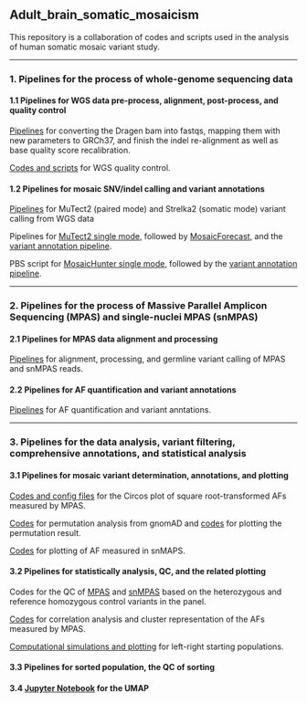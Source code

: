 ## Adult_brain_somatic_mosaicism

This repository is a collaboration of codes and scripts used in the analysis of human somatic mosaic variant study.

-----------------------------------

### 1. Pipelines for the process of whole-genome sequencing data
#### 1.1 Pipelines for WGS data pre-process, alignment, post-process, and quality control
[Pipelines](https://github.com/shishenyxx/Adult_brain_somatic_mosaicism/tree/master/pipelines/WGS_processing_pipeline) for converting the Dragen bam into fastqs, mapping them with new parameters to GRCh37, and finish the indel re-alignment as well as base quality score recalibration.

[Codes and scripts](https://github.com/shishenyxx/Adult_brain_somatic_mosaicism/tree/master/plotting/QC) for WGS quality control.

#### 1.2 Pipelines for mosaic SNV/indel calling and variant annotations
[Pipelines](https://github.com/shishenyxx/Adult_brain_somatic_mosaicism/tree/master/pipelines/WGS_SNV_indel_calling_pipeline/Mutect2_PM_Strelka2) for MuTect2 (paired mode) and Strelka2 (somatic mode) variant calling from WGS data

Pipelines for [MuTect2 single mode](https://github.com/shishenyxx/Adult_brain_somatic_mosaicism/tree/master/pipelines/WGS_SNV_indel_calling_pipeline/Mutect2_single_mode), followed by [MosaicForecast](https://github.com/shishenyxx/Adult_brain_somatic_mosaicism/tree/master/pipelines/WGS_SNV_indel_calling_pipeline/MosaicForecast_pipeline), and the [variant annotation pipeline](https://github.com/shishenyxx/PASM/tree/master/Snakemake_pipeline).

PBS script for [MosaicHunter single mode](https://github.com/shishenyxx/Adult_brain_somatic_mosaicism/tree/master/pipelines/WGS_SNV_indel_calling_pipeline/MosaicHunter_single_mode_pipeline), followed by the [variant annotation pipeline](https://github.com/shishenyxx/PASM/tree/master/Snakemake_pipeline).

-----------------------------------

### 2. Pipelines for the process of Massive Parallel Amplicon Sequencing (MPAS) and single-nuclei MPAS (snMPAS)
#### 2.1 Pipelines for MPAS data alignment and processing
[Pipelines](https://github.com/shishenyxx/Adult_brain_somatic_mosaicism/tree/master/pipelines/MPAS_and_snMPAS_processing_pipeline) for alignment, processing, and germline variant calling of MPAS and snMPAS reads.

#### 2.2 Pipelines for AF quantification and variant annotations
[Pipelines](https://github.com/shishenyxx/PASM/tree/master/Snakemake_pipeline) for AF quantification and variant anntations.

-----------------------------------

### 3. Pipelines for the data analysis, variant filtering, comprehensive annotations, and statistical analysis
#### 3.1 Pipelines for mosaic variant determination, annotations, and plotting
[Codes and config files](https://github.com/shishenyxx/Adult_brain_somatic_mosaicism/tree/master/plotting/circos) for the Circos plot of square root-transformed AFs measured by MPAS.

[Codes](https://github.com/shishenyxx/Adult_brain_somatic_mosaicism/tree/master/permutation) for permutation analysis from gnomAD and [codes](https://github.com/shishenyxx/Adult_brain_somatic_mosaicism/blob/master/plotting/Genomic_enrichment/Plot_enrichment.r) for plotting the permutation result.

[Codes](https://github.com/shishenyxx/Adult_brain_somatic_mosaicism/blob/master/plotting/Supplement_data_single_cell/AF_for_single_cell.r) for plotting of AF measured in snMAPS.
#### 3.2 Pipelines for statistically analysis, QC, and the related plotting
Codes for the QC of [MPAS](https://github.com/shishenyxx/Adult_brain_somatic_mosaicism/blob/master/plotting/QC/Plot_MPAS_het_and_ref_homo_controls.r) and [snMPAS](https://github.com/shishenyxx/Adult_brain_somatic_mosaicism/blob/master/plotting/QC/Plot_snMPAS_het_and_ref_homo_controls.r) based on the heterozygous and reference homozygous control variants in the panel.

[Codes](https://github.com/shishenyxx/Adult_brain_somatic_mosaicism/blob/master/plotting/Correlation_clustering/corr_clustermap.py) for correlation analysis and cluster representation of the AFs measured by MPAS.

[Computational simulations and plotting](https://github.com/shishenyxx/Adult_brain_somatic_mosaicism/tree/master/plotting/Left_right_founder_estimation) for left-right starting populations.
#### 3.3 Pipelines for sorted population, the QC of sorting

#### 3.4 [Jupyter Notebook](https://github.com/shishenyxx/Adult_brain_somatic_mosaicism/blob/master/umap/4dbsm_umap.ipynb) for the UMAP
